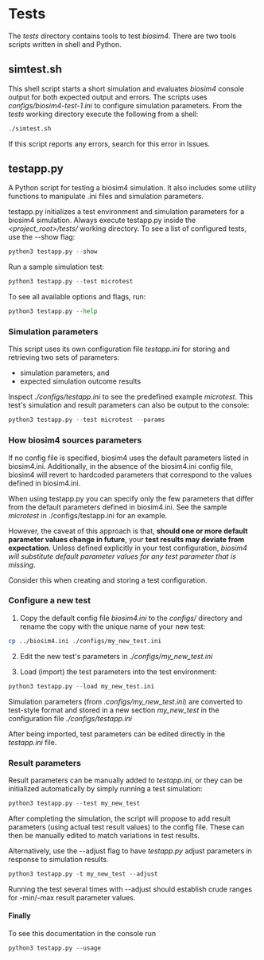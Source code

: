 # Tests

The _tests_ directory contains tools to test _biosim4_. There are two tools scripts written in shell and Python.

## simtest.sh

This shell script starts a short simulation and evaluates _biosim4_ console output for both expected output and errors. The scripts uses _configs/biosim4-test-1.ini_ to configure simulation parameters. From the _tests_ working directory execute the following from a shell:

```sh
./simtest.sh
```

If this script reports any errors, search for this error in Issues.

## testapp.py

A Python script for testing a biosim4 simulation. It also includes some utility functions to manipulate .ini files and simulation parameters.

testapp.py initializes a test environment and simulation parameters for a biosim4 simulation. Always execute testapp.py inside the _<project_root>/tests/_ working directory. To see a list of configured tests, use the --show flag:

```python
python3 testapp.py --show
```

Run a sample simulation test:

```python
python3 testapp.py --test microtest
```

To see all available options and flags, run:
```python
python3 testapp.py --help
```

### Simulation parameters

This script uses its own configuration file _testapp.ini_ for storing and retrieving two sets of parameters:

- simulation parameters, and
- expected simulation outcome results

Inspect _./configs/testapp.ini_ to see the predefined example _microtest_. This test's simulation and result parameters can also be output to the console:

```python
python3 testapp.py --test microtest --params
```

### How biosim4 sources parameters

If no config file is specified, biosim4 uses the default parameters listed in biosim4.ini. Additionally, in the absence of the biosim4.ini config file, biosim4 will revert to hardcoded parameters that correspond to the values defined in biosim4.ini. 

When using testapp.py you can specify only the few parameters that differ from the default parameters defined in biosim4.ini. See the sample _microtest_ in ./configs/testapp.ini for an example.

However, the caveat of this approach is that, __should one or more default parameter values change in future__, your __test results may deviate from expectation__. Unless defined explicitly in your test configuration, _biosim4 will substitute default parameter values for any test parameter that is missing_.

Consider this when creating and storing a test configuration.

### Configure a new test

1. Copy the default config file _biosim4.ini_ to the _configs/_ directory and rename the copy with the unique name of your new test:

```bash
cp ../biosim4.ini ./configs/my_new_test.ini
```

2. Edit the new test's parameters in _./configs/my_new_test.ini_

3. Load (import) the test parameters into the test environment:

```python
python3 testapp.py --load my_new_test.ini
```

Simulation parameters (from _.configs/my_new_test.ini_) are converted to test-style format and stored in a new section _my_new_test_ in the configuration file _./configs/testapp.ini_

After being imported, test parameters can be edited directly in the _testapp.ini_ file.

### Result parameters

Result parameters can be manually added to _testapp.ini_, or they can be initialized automatically by simply running a test simulation:

```python
python3 testapp.py --test my_new_test
```

After completing the simulation, the script will propose to add result parameters (using actual test result values) to the config file. These can then be manually edited to match variations in test results. 

Alternatively, use the --adjust flag to have _testapp.py_ adjust parameters in response to simulation results. 

```python
python3 testapp.py -t my_new_test --adjust
```

Running the test several times with --adjust should establish crude ranges for -min/-max result parameter values.

#### Finally

To see this documentation in the console run

```python
python3 testapp.py --usage 
```
